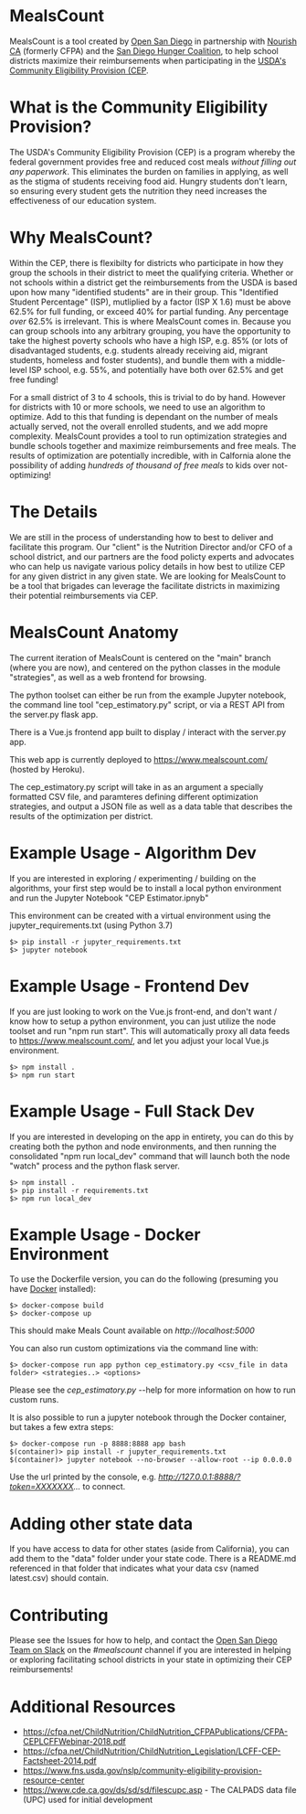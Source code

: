 # MealsCount
MealsCount is a tool created by [Open San Diego](https://opensandiego.org) in partnership with [Nourish CA](https://nourishca.org) (formerly CFPA) and the [San Diego Hunger Coalition](https://www.sandiegohungercoalition.org), to help school districts maximize their reimbursements when participating in the [USDA's Community Eligibility Provision (CEP](https://www.fns.usda.gov/school-meals/community-eligibility-provision).

# What is the Community Eligibility Provision?
The USDA's Community Eligibility Provision (CEP) is a program whereby the federal government provides free and reduced cost meals *without filling out any paperwork*. This eliminates the burden on families in applying, as well as the stigma of students receiving food aid. Hungry students don't learn, so ensuring every student gets the nutrition they need increases the effectiveness of our education system.

# Why MealsCount?
Within the CEP, there is flexibilty for districts who participate in how they group the schools in their district to meet the qualifying criteria. Whether or not schools within a district get the reimbursements from the USDA is based upon how many "identified students" are in their group. This "Identified Student Percentage" (ISP), mutliplied by a factor (ISP X 1.6) must be above 62.5% for full funding, or exceed 40% for partial funding. Any percentage *over* 62.5% is irrelevant. This is where MealsCount comes in. Because you can group schools into any arbitrary grouping, you have the opportunity to take the highest poverty schools who have a high ISP, e.g. 85% (or lots of disadvantaged students, e.g. students already receiving aid, migrant students, homeless and foster students), and bundle them with a middle-level ISP school, e.g. 55%, and potentially have both over 62.5% and get free funding!

For a small district of 3 to 4 schools, this is trivial to do by hand. However for districts with 10 or more schools, we need to use an algorithm to optimize. Add to this that funding is dependant on the number of meals actually served, not the overall enrolled students, and we add mopre complexity. MealsCount provides a tool to run optimization strategies and bundle schools together and maximize reimbursements and free meals. The results of optimization are potentially incredible, with in Calfornia alone the possibility of adding *hundreds of thousand of free meals* to kids over not-optimizing! 

# The Details
We are still in the process of understanding how to best to deliver and facilitate this program. Our "client" is the Nutrition Director and/or CFO of a school district, and our partners are the food policty experts and advocates who can help us navigate various policy details in how best to utilize CEP for any given district in any given state. We are looking for MealsCount to be a tool that brigades can leverage the facilitate districts in maximizing their potential reimbursements via CEP.


# MealsCount Anatomy

The current iteration of MealsCount is centered on the "main" branch (where you are now), and centered on the python classes in the module "strategies", as well as a web frontend for browsing.

The python toolset can either be run from the example Jupyter notebook, the command line tool "cep_estimatory.py" script, or via a REST API from the server.py flask app.

There is a Vue.js frontend app built to display / interact with the server.py app. 

This web app is currently deployed to https://www.mealscount.com/ (hosted by Heroku).

The cep_estimatory.py script will take in as an argument a specially formatted CSV file, and paramteres defining different optimization strategies, and output a JSON file as well as a data table that describes the results of the optimization per district. 

# Example Usage - Algorithm Dev

If you are interested in exploring / experimenting / building on the algorithms, your first step would be to install a local python environment and run the Jupyter Notebook "CEP Estimator.ipnyb"

This environment can be created with a virtual environment using the jupyter_requirements.txt (using Python 3.7)

    $> pip install -r jupyter_requirements.txt
    $> jupyter notebook

# Example Usage - Frontend Dev

If you are just looking to work on the Vue.js front-end, and don't want / know how to setup a python environment, you can just utilize the node toolset and run "npm run start". This will automatically proxy all data feeds to https://www.mealscount.com/, and let you adjust your local Vue.js environment.

    $> npm install . 
    $> npm run start

# Example Usage - Full Stack Dev

If you are interested in developing on the app in entirety, you can do this by creating both the python and node environments, and then running the consolidated "npm run local_dev" command that will launch both the node "watch" process and the python flask server.

    $> npm install .
    $> pip install -r requirements.txt
    $> npm run local_dev

# Example Usage - Docker Environment

To use the Dockerfile version, you can do the following (presuming you have [Docker](https://docker.com/) installed):

    $> docker-compose build
    $> docker-compose up

This should make Meals Count available on *http://localhost:5000*

You can also run custom optimizations via the command line with:

    $> docker-compose run app python cep_estimatory.py <csv_file in data folder> <strategies..> <options>

Please see the *cep_estimatory.py* --help for more information on how to run custom runs.

It is also possible to run a jupyter notebook through the Docker container, but takes a few extra steps:

    $> docker-compose run -p 8888:8888 app bash
    $(container)> pip install -r jupyter_requirements.txt
    $(container)> jupyter notebook --no-browser --allow-root --ip 0.0.0.0

Use the url printed by the console, e.g. *http://127.0.0.1:8888/?token=XXXXXXX...* to connect.

# Adding other state data

If you have access to data for other states (aside from California), you can add them to the "data" folder under your state code. There is a README.md referenced in that folder that indicates what your data csv (named latest.csv) should contain.

# Contributing

Please see the Issues for how to help, and contact the [Open San Diego Team on Slack](https://opensandiego.org) on the *#mealscount* channel if you are interested in helping or exploring facilitating school districts in your state in optimizing their CEP reimbursements!

# Additional Resources

* https://cfpa.net/ChildNutrition/ChildNutrition_CFPAPublications/CFPA-CEPLCFFWebinar-2018.pdf
* https://cfpa.net/ChildNutrition/ChildNutrition_Legislation/LCFF-CEP-Factsheet-2014.pdf
* https://www.fns.usda.gov/nslp/community-eligibility-provision-resource-center
* https://www.cde.ca.gov/ds/sd/sd/filescupc.asp  - The CALPADS data file (UPC) used for initial development

